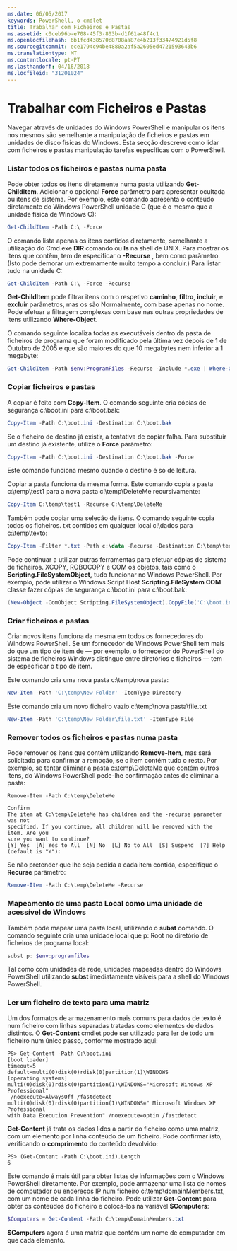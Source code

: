 ```yaml
---
ms.date: 06/05/2017
keywords: PowerShell, o cmdlet
title: Trabalhar com Ficheiros e Pastas
ms.assetid: c0ceb96b-e708-45f3-803b-d1f61a48f4c1
ms.openlocfilehash: 6b1fcd438570c8708aa87e4b213f33474921d5f8
ms.sourcegitcommit: ece1794c94be4880a2af5a2605ed4721593643b6
ms.translationtype: MT
ms.contentlocale: pt-PT
ms.lasthandoff: 04/16/2018
ms.locfileid: "31201024"
---
```

# <a name="working-with-files-and-folders"></a>Trabalhar com Ficheiros e Pastas

Navegar através de unidades do Windows PowerShell e manipular os itens nos mesmos são semelhante a manipulação de ficheiros e pastas em unidades de disco físicas do Windows. Esta secção descreve como lidar com ficheiros e pastas manipulação tarefas específicas com o PowerShell.

### <a name="listing-all-the-files-and-folders-within-a-folder"></a>Listar todos os ficheiros e pastas numa pasta

Pode obter todos os itens diretamente numa pasta utilizando **Get-ChildItem**. Adicionar o opcional **Force** parâmetro para apresentar ocultada ou itens de sistema. Por exemplo, este comando apresenta o conteúdo diretamente do Windows PowerShell unidade C (que é o mesmo que a unidade física de Windows C):

```powershell
Get-ChildItem -Path C:\ -Force
```

O comando lista apenas os itens contidos diretamente, semelhante a utilização do Cmd.exe **DIR** comando ou **ls** na shell de UNIX. Para mostrar os itens que contêm, tem de especificar o **-Recurse** , bem como parâmetro. (Isto pode demorar um extremamente muito tempo a concluir.) Para listar tudo na unidade C:

```powershell
Get-ChildItem -Path C:\ -Force -Recurse
```

**Get-ChildItem** pode filtrar itens com o respetivo **caminho**, **filtro**, **incluir**, e **excluir** parâmetros, mas os são Normalmente, com base apenas no nome. Pode efetuar a filtragem complexas com base nas outras propriedades de itens utilizando **Where-Object**.

O comando seguinte localiza todas as executáveis dentro da pasta de ficheiros de programa que foram modificado pela última vez depois de 1 de Outubro de 2005 e que são maiores do que 10 megabytes nem inferior a 1 megabyte:

```powershell
Get-ChildItem -Path $env:ProgramFiles -Recurse -Include *.exe | Where-Object -FilterScript {($_.LastWriteTime -gt '2005-10-01') -and ($_.Length -ge 1mb) -and ($_.Length -le 10mb)}
```

### <a name="copying-files-and-folders"></a>Copiar ficheiros e pastas

A copiar é feito com **Copy-Item**. O comando seguinte cria cópias de segurança c:\\boot.ini para c:\\boot.bak:

```powershell
Copy-Item -Path C:\boot.ini -Destination C:\boot.bak
```

Se o ficheiro de destino já existir, a tentativa de copiar falha. Para substituir um destino já existente, utilize o **Force** parâmetro:

```powershell
Copy-Item -Path C:\boot.ini -Destination C:\boot.bak -Force
```

Este comando funciona mesmo quando o destino é só de leitura.

Copiar a pasta funciona da mesma forma. Este comando copia a pasta c:\\temp\\test1 para a nova pasta c:\\temp\\DeleteMe recursivamente:

```powershell
Copy-Item C:\temp\test1 -Recurse C:\temp\DeleteMe
```

Também pode copiar uma seleção de itens. O comando seguinte copia todos os ficheiros. txt contidos em qualquer local c:\\dados para c:\\temp\\texto:

```powershell
Copy-Item -Filter *.txt -Path c:\data -Recurse -Destination C:\temp\text
```

Pode continuar a utilizar outras ferramentas para efetuar cópias de sistema de ficheiros. XCOPY, ROBOCOPY e COM os objetos, tais como o **Scripting.FileSystemObject,** tudo funcionar no Windows PowerShell. Por exemplo, pode utilizar o Windows Script Host **Scripting.FileSystem COM** classe fazer cópias de segurança c:\\boot.ini para c:\\boot.bak:

```powershell
(New-Object -ComObject Scripting.FileSystemObject).CopyFile('C:\boot.ini', 'C:\boot.bak')
```

### <a name="creating-files-and-folders"></a>Criar ficheiros e pastas

Criar novos itens funciona da mesma em todos os fornecedores do Windows PowerShell. Se um fornecedor de Windows PowerShell tem mais do que um tipo de item de — por exemplo, o fornecedor do PowerShell do sistema de ficheiros Windows distingue entre diretórios e ficheiros — tem de especificar o tipo de item.

Este comando cria uma nova pasta c:\\temp\\nova pasta:

```powershell
New-Item -Path 'C:\temp\New Folder' -ItemType Directory
```

Este comando cria um novo ficheiro vazio c:\\temp\\nova pasta\\file.txt

```powershell
New-Item -Path 'C:\temp\New Folder\file.txt' -ItemType File
```

### <a name="removing-all-files-and-folders-within-a-folder"></a>Remover todos os ficheiros e pastas numa pasta

Pode remover os itens que contêm utilizando **Remove-Item**, mas será solicitado para confirmar a remoção, se o item contém tudo o resto. Por exemplo, se tentar eliminar a pasta c:\\temp\\DeleteMe que contém outros itens, do Windows PowerShell pede-lhe confirmação antes de eliminar a pasta:

```
Remove-Item -Path C:\temp\DeleteMe

Confirm
The item at C:\temp\DeleteMe has children and the -recurse parameter was not
specified. If you continue, all children will be removed with the item. Are you
sure you want to continue?
[Y] Yes  [A] Yes to All  [N] No  [L] No to All  [S] Suspend  [?] Help
(default is "Y"):
```

Se não pretender que lhe seja pedida a cada item contida, especifique o **Recurse** parâmetro:

```powershell
Remove-Item -Path C:\temp\DeleteMe -Recurse
```

### <a name="mapping-a-local-folder-as-a-windows-accessible-drive"></a>Mapeamento de uma pasta Local como uma unidade de acessível do Windows

Também pode mapear uma pasta local, utilizando o **subst** comando. O comando seguinte cria uma unidade local que p: Root no diretório de ficheiros de programa local:

```powershell
subst p: $env:programfiles
```

Tal como com unidades de rede, unidades mapeadas dentro do Windows PowerShell utilizando **subst** imediatamente visíveis para a shell do Windows PowerShell.

### <a name="reading-a-text-file-into-an-array"></a>Ler um ficheiro de texto para uma matriz

Um dos formatos de armazenamento mais comuns para dados de texto é num ficheiro com linhas separadas tratadas como elementos de dados distintos. O **Get-Content** cmdlet pode ser utilizado para ler de todo um ficheiro num único passo, conforme mostrado aqui:

```
PS> Get-Content -Path C:\boot.ini
[boot loader]
timeout=5
default=multi(0)disk(0)rdisk(0)partition(1)\WINDOWS
[operating systems]
multi(0)disk(0)rdisk(0)partition(1)\WINDOWS="Microsoft Windows XP Professional"
 /noexecute=AlwaysOff /fastdetect
multi(0)disk(0)rdisk(0)partition(1)\WINDOWS=" Microsoft Windows XP Professional
with Data Execution Prevention" /noexecute=optin /fastdetect
```

**Get-Content** já trata os dados lidos a partir do ficheiro como uma matriz, com um elemento por linha conteúdo de um ficheiro. Pode confirmar isto, verificando o **comprimento** do conteúdo devolvido:

```
PS> (Get-Content -Path C:\boot.ini).Length
6
```

Este comando é mais útil para obter listas de informações com o Windows PowerShell diretamente. Por exemplo, pode armazenar uma lista de nomes de computador ou endereços IP num ficheiro c:\\temp\\domainMembers.txt, com um nome de cada linha do ficheiro. Pode utilizar **Get-Content** para obter os conteúdos do ficheiro e colocá-los na variável **$Computers**:

```powershell
$Computers = Get-Content -Path C:\temp\DomainMembers.txt
```

**$Computers** agora é uma matriz que contém um nome de computador em que cada elemento.
